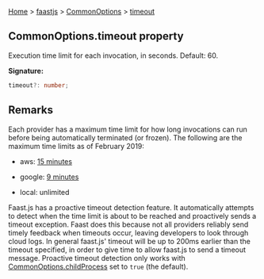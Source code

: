 [Home](./index) &gt; [faastjs](./faastjs.md) &gt; [CommonOptions](./faastjs.commonoptions.md) &gt; [timeout](./faastjs.commonoptions.timeout.md)

## CommonOptions.timeout property

Execution time limit for each invocation, in seconds. Default: 60.

<b>Signature:</b>

```typescript
timeout?: number;
```

## Remarks

Each provider has a maximum time limit for how long invocations can run before being automatically terminated (or frozen). The following are the maximum time limits as of February 2019:

- aws: [15 minutes](https://docs.aws.amazon.com/lambda/latest/dg/limits.html)

- google: [9 minutes](https://cloud.google.com/functions/quotas)

- local: unlimited

Faast.js has a proactive timeout detection feature. It automatically attempts to detect when the time limit is about to be reached and proactively sends a timeout exception. Faast does this because not all providers reliably send timely feedback when timeouts occur, leaving developers to look through cloud logs. In general faast.js' timeout will be up to 200ms earlier than the timeout specified, in order to give time to allow faast.js to send a timeout message. Proactive timeout detection only works with [CommonOptions.childProcess](./faastjs.commonoptions.childprocess.md) set to `true` (the default).

